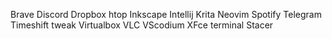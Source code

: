 Brave
Discord
Dropbox
htop
Inkscape
Intellij
Krita
Neovim
Spotify
Telegram
Timeshift
tweak
Virtualbox
VLC
VScodium
XFce terminal
Stacer	